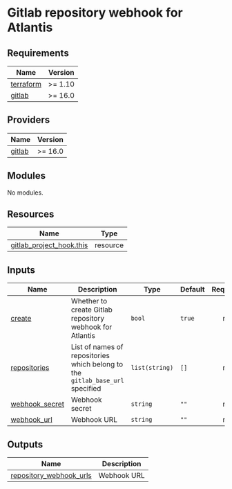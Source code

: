 # Gitlab repository webhook for Atlantis

<!-- BEGIN_TF_DOCS -->
## Requirements

| Name | Version |
|------|---------|
| <a name="requirement_terraform"></a> [terraform](#requirement\_terraform) | >= 1.10 |
| <a name="requirement_gitlab"></a> [gitlab](#requirement\_gitlab) | >= 16.0 |

## Providers

| Name | Version |
|------|---------|
| <a name="provider_gitlab"></a> [gitlab](#provider\_gitlab) | >= 16.0 |

## Modules

No modules.

## Resources

| Name | Type |
|------|------|
| [gitlab_project_hook.this](https://registry.terraform.io/providers/gitlabhq/gitlab/latest/docs/resources/project_hook) | resource |

## Inputs

| Name | Description | Type | Default | Required |
|------|-------------|------|---------|:--------:|
| <a name="input_create"></a> [create](#input\_create) | Whether to create Gitlab repository webhook for Atlantis | `bool` | `true` | no |
| <a name="input_repositories"></a> [repositories](#input\_repositories) | List of names of repositories which belong to the `gitlab_base_url` specified | `list(string)` | `[]` | no |
| <a name="input_webhook_secret"></a> [webhook\_secret](#input\_webhook\_secret) | Webhook secret | `string` | `""` | no |
| <a name="input_webhook_url"></a> [webhook\_url](#input\_webhook\_url) | Webhook URL | `string` | `""` | no |

## Outputs

| Name | Description |
|------|-------------|
| <a name="output_repository_webhook_urls"></a> [repository\_webhook\_urls](#output\_repository\_webhook\_urls) | Webhook URL |
<!-- END_TF_DOCS -->
